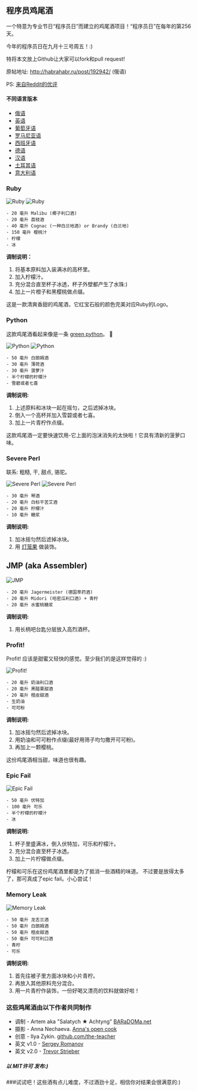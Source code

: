 ## 程序员鸡尾酒

一个特意为专业节日“程序员日”而建立的鸡尾酒项目！“程序员日”在每年的第256天。

今年的程序员日在九月十三号周五！:)

特将本文放上Github让大家可以fork和pull request!

原帖地址: http://habrahabr.ru/post/192942/ (俄语)

PS: [来自Reddit的优评](http://www.reddit.com/r/programming/comments/1m6n2g/cocktails_for_programmers/)

#### 不同语言版本

* [俄语](README.md)
* [英语](cocktails_for_programers.md)
* [葡萄牙语](coqueteis_para_programadores.md)
* [罗马尼亚语](cocktailuri_pentru_programatori.md)
* [西班牙语](cócteles_para_programadores.md)
* [德语](cocktails_fuer_programmierer.md)
* [汉语](程序员鸡尾酒.md)
* [土耳其语](programcılar_için_kokteyller.md)
* [意大利语](cocktails_per_programmatori.md)

### Ruby

<img src="http://habr.habrastorage.org/post_images/d9a/b87/91d/d9ab8791dff93a03020fc96faf408c48.jpg" alt="Ruby" title="Ruby" />

<img src="http://habr.habrastorage.org/post_images/c50/c74/b1b/c50c74b1bad7a7a785c5055eaeb6a0aa.jpg" alt="Ruby" title="Ruby" />

```
- 20 毫升 Malibu (椰子利口酒)
- 20 毫升 荔枝酒
- 40 毫升 Cognac (一种白兰地酒) or Brandy (白兰地)
- 150 毫升 樱桃汁
- 柠檬
- 冰
```

**调制说明：**

1.  将基本原料加入装满冰的高杯里。
2.  加入柠檬汁。
3.  充分混合直至杯子冰透，杯子外壁都产生了水珠:)
4.  加上一片橙子和黑樱桃做点缀。

这是一款清爽香甜的鸡尾酒，它红宝石般的颜色完美对应Ruby的Logo。

### Python

这款鸡尾酒看起来像是一条 [green python](https://www.google.ru/search?q=green+python&ie=UTF-8&tbm=isch&source=og)。 :snake:

<img src="http://habr.habrastorage.org/post_images/a81/043/540/a81043540b546fe94fd3f8228c1be439.jpg" alt="Python" title="Python" />

<img src="http://habr.habrastorage.org/post_images/8b2/170/619/8b21706197f93ffde4f8f1d7cb9c444b.jpg" alt="Python" title="Python" />

```
- 50 毫升 白朗姆酒
- 30 毫升 薄荷酒
- 30 毫升 菠萝汁
- 半个柠檬的柠檬汁
- 雪碧或者七喜
```

**调制说明:**

1.  上述原料和冰块一起在摇匀，之后滤掉冰块。
2.  倒入一个高杯并加入雪碧或者七喜。
3.  加上一片青柠作点缀。

这款鸡尾酒一定要快速饮用-它上面的泡沫消失的太快啦！它具有清新的菠萝口味。

### Severe Perl

联系: 粗糙, 干, 甜点, 骆驼。

<img src="http://habr.habrastorage.org/post_images/122/4c2/773/1224c27737964d566311aae4fae37829.jpg" alt="Severe Perl" title="Severe Perl" />

<img src="http://habr.habrastorage.org/post_images/335/a14/7a8/335a147a8eff811aa6cf6470c84181bd.jpg" alt="Severe Perl" title="Severe Perl" />

```
- 30 毫升 琴酒
- 20 毫升 白标干苦艾酒
- 20 毫升 柠檬汁
- 10 毫升 糖浆
```

**调制说明:**

1.  加冰摇匀然后滤掉冰块。
2.  用 [灯笼果](http://zh.wikipedia.org/wiki/%E7%81%AF%E7%AC%BC%E6%9E%9C) 做装饰。

## JMP (aka Assembler)

<img src="http://habr.habrastorage.org/post_images/e40/2f5/004/e402f5004acdd7ad9f7d834fed1dc6f1.jpg" alt="JMP" title="JMP" />

```
- 20 毫升 Jagermeister (德国草药酒)
- 20 毫升 Midori (哈密瓜利口酒) + 青柠
- 20 毫升 水蜜桃糖浆
```

**调制说明:**

1.  用长柄吧台匙分层放入高烈酒杯。

### Profit!

Profit! 应该是甜蜜又轻快的感觉。至少我们的是这样觉得的 :)

<img src="http://habr.habrastorage.org/post_images/962/c3f/122/962c3f12264c8baf7c00d7f5c2322905.jpg" alt="Profit!" title="Profit!"/>

```
- 20 毫升 奶油利口酒
- 20 毫升 黑醋栗甜酒
- 20 毫升 橙皮甜酒
- 生奶油
- 可可粉
```

**调制说明:**

1.  加冰摇匀然后滤掉冰块。
2.  用奶油和可可粉作点缀(最好用筛子均匀撒开可可粉)。
3.  再加上一颗樱桃。

这份鸡尾酒相当甜，味道也很有趣。

### Epic Fail

<img src="http://habr.habrastorage.org/post_images/56f/3dc/235/56f3dc2353b0f845a3e8c29512f68dd7.jpg" alt="Epic Fail" title="Epic Fail" />

```
- 50 毫升 伏特加
- 100 毫升 可乐
- 半个柠檬的柠檬汁
- 冰
```

**调制说明:**

1.  杯子里盛满冰，倒入伏特加，可乐和柠檬汁。
2.  充分混合直至杯子冰透。
3.  加上一片柠檬做点缀。

柠檬和可乐在这份鸡尾酒里都是为了抵消一些酒精的味道。 不过要是放得太多了，那可真成了epic fail。小心尝试！

### Memory Leak

<img src="http://habr.habrastorage.org/post_images/6e8/159/0bf/6e81590bfa8295c4129415063b9ffde7.jpg" alt="Memory Leak" title="Memory Leak" />

```
- 50 毫升 龙舌兰酒
- 50 毫升 白朗姆酒
- 50 毫升 橙皮甜酒
- 50 毫升 可可利口酒
- 青柠
- 可乐
```

**调制说明:**

1.  首先往被子里方面冰块和小片青柠。
2.  再放入其他原料充分混合。
3.  用一片青柠作装饰，一份好喝又漂亮的饮料就做好啦！

### 这些鸡尾酒由以下作者共同制作

* 调制 - Artem aka "Salatych ★ Achtyng" [BARaDOMa.net](http://vk.com/baradomanet)
* 摄影 - Anna Nechaeva. [Anna's open cook](http://open-cook.ru)
* 创意 - Ilya Zykin. [github.com/the-teacher](https://github.com/the-teacher)
* 英文 v1.0 - [Sergey Romanov](https://github.com/srg-rmnv)
* 英文 v2.0 - [Trevor Strieber](https://github.com/TrevorS)

##### 以 MIT许可 发布:)


###试试吧！这些酒有点儿难度，不过酒劲十足，相信你对结果会很满意的:)

